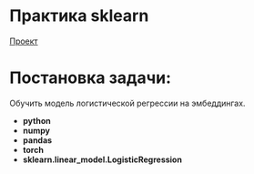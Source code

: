 
# Практика sklearn
[Проект](Яндекс.Практикум%20Классификация%20на%20эмбеддингах.ipynb)  
# Постановка задачи:    
Обучить модель логистической регрессии на эмбеддингах.
* **python**
* **numpy**
* **pandas**
* **torch**
* **sklearn.linear_model.LogisticRegression**

